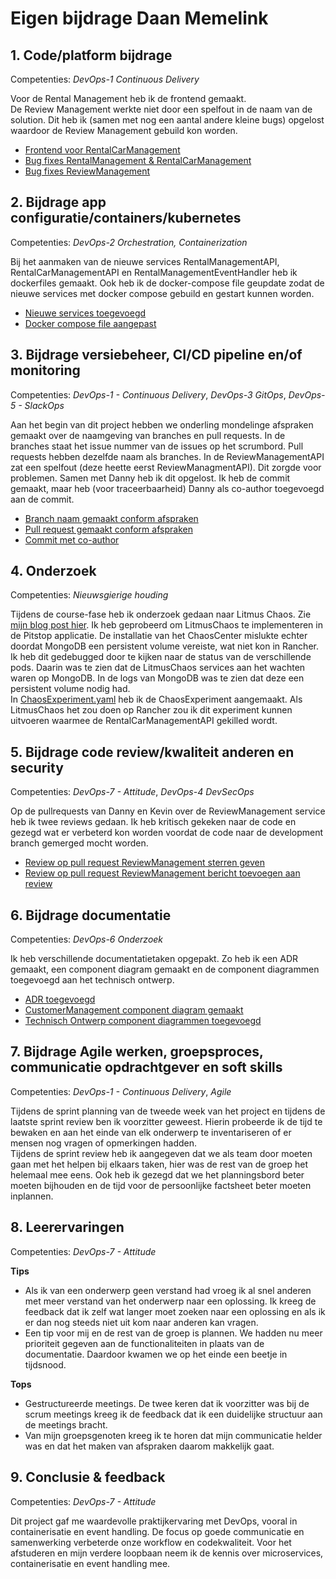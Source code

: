 ﻿# Eigen bijdrage Daan Memelink

## 1. Code/platform bijdrage

Competenties: *DevOps-1 Continuous Delivery*

Voor de Rental Management heb ik de frontend gemaakt.  
De Review Management werkte niet door een spelfout in de naam van de solution. Dit heb ik (samen met nog een aantal andere kleine bugs) opgelost waardoor de Review Management gebuild kon worden.

- [Frontend voor RentalCarManagement](https://github.com/hanaim-devops/devops-bp-pitstop-uitbreiding-team-tbd/commit/bdcc9e844de26dbd34c34b0e38247ac114d6c5dd)
- [Bug fixes RentalManagement & RentalCarManagement](https://github.com/hanaim-devops/devops-bp-pitstop-uitbreiding-team-tbd/commit/a3a218d26ac021e7776b073ba09bf03601094d9b)
- [Bug fixes ReviewManagement](https://github.com/hanaim-devops/devops-bp-pitstop-uitbreiding-team-tbd/commit/fa0bb0e90ead9dd51e36936d2e72da50d3bb040b)

## 2. Bijdrage app configuratie/containers/kubernetes

Competenties: *DevOps-2 Orchestration, Containerization*

Bij het aanmaken van de nieuwe services RentalManagementAPI, RentalCarManagementAPI en RentalManagementEventHandler heb ik dockerfiles gemaakt. Ook heb ik de docker-compose file geupdate zodat de nieuwe services met docker compose gebuild en gestart kunnen worden.
 
- [Nieuwe services toegevoegd](https://github.com/hanaim-devops/devops-bp-pitstop-uitbreiding-team-tbd/commit/198d53450a6ac9057344f9ce46016933178b5b55)
- [Docker compose file aangepast](https://github.com/hanaim-devops/devops-bp-pitstop-uitbreiding-team-tbd/commit/fa0bb0e90ead9dd51e36936d2e72da50d3bb040b#diff-cd2ae9f5a501d16253a461b919af1523e71916a984989885e6783203f4ee252a)

## 3. Bijdrage versiebeheer, CI/CD pipeline en/of monitoring

Competenties: *DevOps-1 - Continuous Delivery*, *DevOps-3 GitOps*, *DevOps-5 - SlackOps*

Aan het begin van dit project hebben we onderling mondelinge afspraken gemaakt over de naamgeving van branches en pull requests. In de branches staat het issue nummer van de issues op het scrumbord. Pull requests hebben dezelfde naam als branches. 
In de ReviewManagementAPI zat een spelfout (deze heette eerst ReviewManagmentAPI). Dit zorgde voor problemen. Samen met Danny heb ik dit opgelost. Ik heb de commit gemaakt, maar heb (voor traceerbaarheid) Danny als co-author toegevoegd aan de commit.

- [Branch naam gemaakt conform afspraken](https://github.com/hanaim-devops/devops-bp-pitstop-uitbreiding-team-tbd/tree/feature/%238-reservering-wijzigen)
- [Pull request gemaakt conform afspraken](https://github.com/hanaim-devops/devops-bp-pitstop-uitbreiding-team-tbd/pull/35)
- [Commit met co-author](https://github.com/hanaim-devops/devops-bp-pitstop-uitbreiding-team-tbd/commit/fa0bb0e90ead9dd51e36936d2e72da50d3bb040b)

## 4. Onderzoek

Competenties: *Nieuwsgierige houding*

Tijdens de course-fase heb ik onderzoek gedaan naar Litmus Chaos. Zie [mijn blog post hier](https://github.com/hanaim-devops/devops-blog-DaanMemelink/tree/main/src/robuustheid-voor-microservices).
Ik heb geprobeerd om LitmusChaos te implementeren in de Pitstop applicatie. De installatie van het ChaosCenter mislukte echter doordat MongoDB een persistent volume vereiste, wat niet kon in Rancher.
Ik heb dit gedebugged door te kijken naar de status van de verschillende pods. Daarin was te zien dat de LitmusChaos services aan het wachten waren op MongoDB. In de logs van MongoDB was te zien dat deze een persistent volume nodig had.  
In [ChaosExperiment.yaml](..%2FDocs%2Flitmuschaos%2FChaosExperiment.yaml) heb ik de ChaosExperiment aangemaakt. Als LitmusChaos het zou doen op Rancher zou ik dit experiment kunnen uitvoeren waarmee de RentalCarManagementAPI gekilled wordt.

## 5. Bijdrage code review/kwaliteit anderen en security

Competenties: *DevOps-7 - Attitude*, *DevOps-4 DevSecOps*

Op de pullrequests van Danny en Kevin over de ReviewManagement service heb ik twee reviews gedaan. Ik heb kritisch gekeken naar de code en gezegd wat er verbeterd kon worden voordat de code naar de development branch gemerged mocht worden.

- [Review op pull request ReviewManagement sterren geven](https://github.com/hanaim-devops/devops-bp-pitstop-uitbreiding-team-tbd/pull/30#pullrequestreview-2401757022)
- [Review op pull request ReviewManagement bericht toevoegen aan review](https://github.com/hanaim-devops/devops-bp-pitstop-uitbreiding-team-tbd/pull/31#pullrequestreview-2401839322)

## 6. Bijdrage documentatie

Competenties: *DevOps-6 Onderzoek*

Ik heb verschillende documentatietaken opgepakt. Zo heb ik een ADR gemaakt, een component diagram gemaakt en de component diagrammen toegevoegd aan het technisch ontwerp.

- [ADR toegevoegd](https://github.com/hanaim-devops/devops-bp-pitstop-uitbreiding-team-tbd/commit/134cbd6d76974900cafef36916a0ca656b383f56)
- [CustomerManagement component diagram gemaakt](https://github.com/hanaim-devops/devops-bp-pitstop-uitbreiding-team-tbd/commit/99edae1bd8512c4402e8b1d7b12fb3580d790731)
- [Technisch Ontwerp component diagrammen toegevoegd](https://github.com/hanaim-devops/devops-bp-pitstop-uitbreiding-team-tbd/commit/98d8790067c190ebd1d94aa60824feba92e8c77f)

## 7. Bijdrage Agile werken, groepsproces, communicatie opdrachtgever en soft skills

Competenties: *DevOps-1 - Continuous Delivery*, *Agile*

Tijdens de sprint planning van de tweede week van het project en tijdens de laatste sprint review ben ik voorzitter geweest. Hierin probeerde ik de tijd te bewaken en aan het einde van elk onderwerp te inventariseren of er mensen nog vragen of opmerkingen hadden.  
Tijdens de sprint review heb ik aangegeven dat we als team door moeten gaan met het helpen bij elkaars taken, hier was de rest van de groep het helemaal mee eens. Ook heb ik gezegd dat we het planningsbord beter moeten bijhouden en de tijd voor de persoonlijke factsheet beter moeten inplannen. 

## 8. Leerervaringen

Competenties: *DevOps-7 - Attitude*

**Tips**
- Als ik van een onderwerp geen verstand had vroeg ik al snel anderen met meer verstand van het onderwerp naar een oplossing. Ik kreeg de feedback dat ik zelf wat langer moet zoeken naar een oplossing en als ik er dan nog steeds niet uit kom naar anderen kan vragen.
- Een tip voor mij en de rest van de groep is plannen. We hadden nu meer prioriteit gegeven aan de functionaliteiten in plaats van de documentatie. Daardoor kwamen we op het einde een beetje in tijdsnood.

**Tops**
- Gestructureerde meetings. De twee keren dat ik voorzitter was bij de scrum meetings kreeg ik de feedback dat ik een duidelijke structuur aan de meetings bracht.
- Van mijn groepsgenoten kreeg ik te horen dat mijn communicatie helder was en dat het maken van afspraken daarom makkelijk gaat.

## 9. Conclusie & feedback

Competenties: *DevOps-7 - Attitude*

Dit project gaf me waardevolle praktijkervaring met DevOps, vooral in containerisatie en event handling. De focus op goede communicatie en samenwerking verbeterde onze workflow en codekwaliteit.
Voor het afstuderen en mijn verdere loopbaan neem ik de kennis over microservices, containerisatie en event handling mee.
